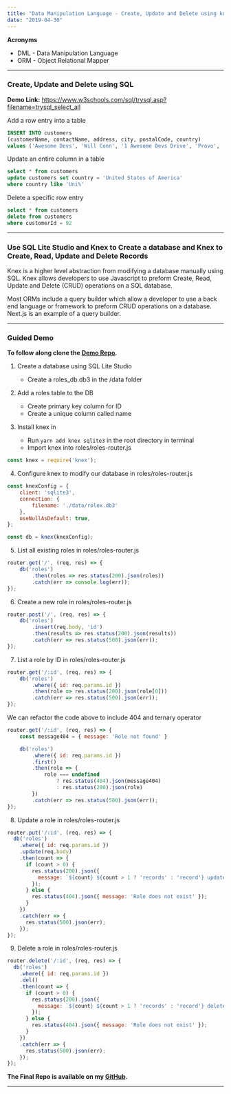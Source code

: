 ```yaml
---
title: "Data Manipulation Language - Create, Update and Delete using knex"
date: "2019-04-30"
---
```


__Acronyms__
- DML - Data Manipulation Language
- ORM - Object Relational Mapper
___

### Create, Update and Delete using SQL
__Demo Link:__ https://www.w3schools.com/sql/trysql.asp?filename=trysql_select_all

Add a row entry into a table
```sql
INSERT INTO customers 
(customerName, contactName, address, city, postalCode, country)
values ('Awesome Devs', 'Will Conn', '1 Awesome Devs Drive', 'Provo', '12345', 'USA')
```

Update an entire column in a table
```sql
select * from customers
update customers set country = 'United States of America'
where country like 'Uni%'
```

Delete a specific row entry
```sql
select * from customers
delete from customers
where customerId = 92
```
___

### Use SQL Lite Studio and Knex to Create a database and Knex to Create, Read, Update and Delete Records


Knex is a higher level abstraction from modifying a database manually using SQL. Knex allows developers to use Javascript to preform Create, Read, Update and Delete (CRUD) operations on a SQL database. 

Most ORMs include a query builder which allow a developer to use a back end language or framework to preform CRUD operations on a database. Next.js is an example of a query builder.

___
### Guided Demo

**To follow along clone the [Demo Repo](https://github.com/LambdaSchool/webdb-ii-guided "Demo Repo").** 

1. Create a database using SQL Lite Studio
   -  Create a roles_db.db3 in the /data folder
  
2. Add a roles table to the DB
   -  Create primary key column for ID 
   -  Create a unique column called name
  
3. Install knex in 
   - Run `yarn add knex sqlite3` in the root directory in terminal
   - Import knex into roles/roles-router.js
```javascript
const knex = require('knex');
```

4. Configure knex to modify our database in roles/roles-router.js

```javascript
const knexConfig = {
    client: 'sqlite3',
    connection: {
        filename: './data/rolex.db3'
    },
    useNullAsDefault: true,
};

const db = knex(knexConfig);
```

5. List all existing roles in roles/roles-router.js

```javascript
router.get('/', (req, res) => {
    db('roles')
        .then(roles => res.status(200).json(roles))
        .catch(err => console.log(err));
});
```

6. Create a new role in roles/roles-router.js
    
```javascript
router.post('/', (req, res) => {
    db('roles')
        .insert(req.body, 'id')
        .then(results => res.status(200).json(results))
        .catch(err => res.status(500).json(err));
});
```

7. List a role by ID in roles/roles-router.js
   
```javascript
router.get('/:id', (req, res) => {
    db('roles')
        .where({ id: req.params.id })
        .then(role => res.status(200).json(role[0]))
        .catch(err => res.status(500).json(err));
});
```

We can refactor the code above to include 404 and ternary operator
```javascript
router.get('/:id', (req, res) => {
    const message404 = { message: 'Role not found' }

    db('roles')
        .where({ id: req.params.id })
        .first()
        .then(role => {
            role === undefined
                ? res.status(404).json(message404)
                : res.status(200).json(role)
        })
        .catch(err => res.status(500).json(err));
});
```

8. Update a role in roles/roles-router.js

```javascript
router.put('/:id', (req, res) => {
  db('roles')
    .where({ id: req.params.id })
    .update(req.body)
    .then(count => {
      if (count > 0) {
        res.status(200).json({
          message: `${count} ${count > 1 ? 'records' : 'record'} updated`,
        });
      } else {
        res.status(404).json({ message: 'Role does not exist' });
      }
    })
    .catch(err => {
      res.status(500).json(err);
    });
});
```


9.  Delete a role in roles/roles-router.js

```javascript
router.delete('/:id', (req, res) => {
  db('roles')
    .where({ id: req.params.id })
    .del()
    .then(count => {
      if (count > 0) {
        res.status(200).json({
          message: `${count} ${count > 1 ? 'records' : 'record'} deleted`,
        });
      } else {
        res.status(404).json({ message: 'Role does not exist' });
      }
    })
    .catch(err => {
      res.status(500).json(err);
    });
});
```

**The Final Repo is available on my [GitHub](https://github.com/LambdaSchool/webdb-ii-guided "Final Repo").**

---